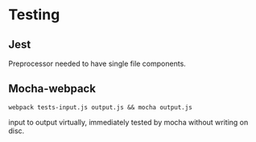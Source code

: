 # Testing

## Jest

Preprocessor needed to have single file components.

## Mocha-webpack

```
webpack tests-input.js output.js && mocha output.js
```
input to output virtually, immediately tested by mocha without writing on disc.

